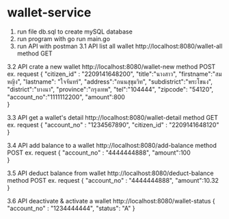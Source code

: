 # wallet-service
1. run file db.sql to create mySQL database 
2. run program with go run main.go
3. run API with postman 
3.1 API list all wallet
    http://localhost:8080/wallet-all method GET


3.2 API crate a new wallet
    http://localhost:8080/wallet-new method POST
    ex. request
    {
    "citizen_id" : "2209141648200",
    "title":"นางสาว",
    "firstname":"สมหญิง",
    "lastname": "ใจจันทร์",
    "address":"ถนนสุขุมวิท",
    "subdistrict":"พระโขนง",
    "district":"บางนา",
    "province":"กรุงเทพ",
    "tel":"104444",
    "zipcode": "54120",
    "account_no":"1111112200",
    "amount":800    
}

3.3 API get a wallet's detail
    http://localhost:8080/wallet-detail method GET
    ex. request
    {
    "account_no" : "1234567890",
    "citizen_id" : "2209141648120"
}

3.4 API add balance to a wallet
    http://localhost:8080/add-balance method  POST
    ex. request
{
    "account_no" : "4444444888",
    "amount":100   
}

3.5 API deduct balance from wallet
    http://localhost:8080/deduct-balance method POST
    ex. request
    {
    "account_no" : "4444444888",
    "amount":10.32
}

3.6 API deactivate & activate a wallet
    http://localhost:8080/wallet-status
    {
    "account_no" : "1234444444",
    "status": "A"
}